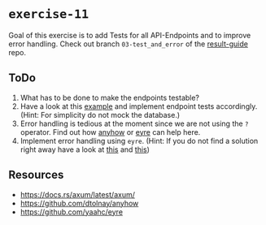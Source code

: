 # `exercise-11`
Goal of this exercise is to add Tests for all API-Endpoints and to improve error handling. 
Check out branch `03-test_and_error` of the [result-guide](https://github.com/DerFetzer/result-guide) repo.

## ToDo
1. What has to be done to make the endpoints testable?
2. Have a look at this [example](https://github.com/tokio-rs/axum/blob/axum-v0.5.16/examples/testing/src/main.rs) and implement endpoint tests accordingly. (Hint: For simplicity do not mock the database.)
3. Error handling is tedious at the moment since we are not using the `?` operator. Find out how [anyhow](https://github.com/dtolnay/anyhow) or [eyre](https://github.com/yaahc/eyre) can help here.
4. Implement error handling using `eyre`. (Hint: If you do not find a solution right away have a look at [this](https://github.com/tokio-rs/axum/blob/7caa4a3a47a31c211d301f3afbc518ea2c07b4de/examples/anyhow-error-response/src/main.rs) and [this](https://github.com/DerFetzer/eps-server/blob/d55b4d9029271b7fe2983a5e08c9ca244b7982a3/src/error.rs))

## Resources
- https://docs.rs/axum/latest/axum/
- https://github.com/dtolnay/anyhow
- https://github.com/yaahc/eyre
